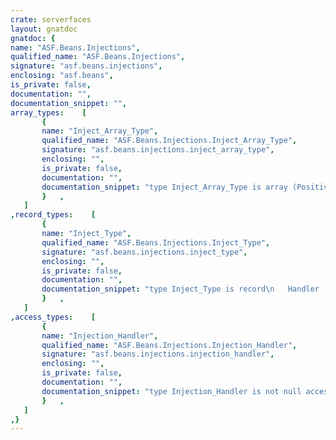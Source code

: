 ```yaml
---
crate: serverfaces
layout: gnatdoc
gnatdoc: {
name: "ASF.Beans.Injections",
qualified_name: "ASF.Beans.Injections",
signature: "asf.beans.injections",
enclosing: "asf.beans",
is_private: false,
documentation: "",
documentation_snippet: "",
array_types:    [
       {
       name: "Inject_Array_Type",
       qualified_name: "ASF.Beans.Injections.Inject_Array_Type",
       signature: "asf.beans.injections.inject_array_type",
       enclosing: "",
       is_private: false,
       documentation: "",
       documentation_snippet: "type Inject_Array_Type is array (Positive) of Inject_Type;",
       }   ,
   ]
,record_types:    [
       {
       name: "Inject_Type",
       qualified_name: "ASF.Beans.Injections.Inject_Type",
       signature: "asf.beans.injections.inject_type",
       enclosing: "",
       is_private: false,
       documentation: "",
       documentation_snippet: "type Inject_Type is record\n   Handler : Injection_Handler;\n   Name    : Util.Strings.Name_Access;\n   Param   : Util.Strings.Name_Access;\n   Pos     : Natural := 0;\nend record;",
       }   ,
   ]
,access_types:    [
       {
       name: "Injection_Handler",
       qualified_name: "ASF.Beans.Injections.Injection_Handler",
       signature: "asf.beans.injections.injection_handler",
       enclosing: "",
       is_private: false,
       documentation: "",
       documentation_snippet: "type Injection_Handler is not null access\n  procedure (Bean       : in out Util.Beans.Basic.Bean'Class;\n             Descriptor : in Inject_Type;\n             Request    : in ASF.Requests.Request'Class);",
       }   ,
   ]
,}
---
```

